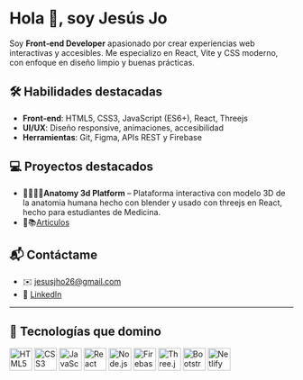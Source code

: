 # Hola 👋, soy **Jesús Jo**

Soy **Front‑end Developer** apasionado por crear experiencias web interactivas y accesibles. Me especializo en React, Vite y CSS moderno, con enfoque en diseño limpio y buenas prácticas.

## 🛠️ Habilidades destacadas

- **Front‑end**: HTML5, CSS3, JavaScript (ES6+), React, Threejs  
- **UI/UX**: Diseño responsive, animaciones, accesibilidad  
- **Herramientas**: Git, Figma, APIs REST y Firebase  

## 💻 Proyectos destacados

- 🩻👩🏼‍⚕️**Anatomy 3d Platform** – Plataforma interactiva con modelo 3D de la anatomia humana hecho con blender y usado con threejs en React, hecho para estudiantes de Medicina.
- 🩻📚[Articulos](https://buymeacoffee.com/jesusjo/hora-de-un-poco-de-color)


## 📬 Contáctame

- ✉️ jesusjho26@gmail.com  
- 🔗 [LinkedIn](https://www.linkedin.com/in/jesus-jo-255721210/)  

---

## 🧰 Tecnologías que domino

<p align="left">
  <img src="https://cdn.jsdelivr.net/gh/devicons/devicon/icons/html5/html5-original.svg" width="40" alt="HTML5"/>
  <img src="https://cdn.jsdelivr.net/gh/devicons/devicon/icons/css3/css3-original.svg" width="40" alt="CSS3"/>
  <img src="https://cdn.jsdelivr.net/gh/devicons/devicon/icons/javascript/javascript-original.svg" width="40" alt="JavaScript"/>
  <img src="https://cdn.jsdelivr.net/gh/devicons/devicon/icons/react/react-original.svg" width="40" alt="React"/>
  <img src="https://cdn.jsdelivr.net/gh/devicons/devicon/icons/nodejs/nodejs-original.svg" width="40" alt="Node.js"/>
  <img src="https://cdn.jsdelivr.net/gh/devicons/devicon/icons/firebase/firebase-plain.svg" width="40" alt="Firebase"/>
  <img src="https://cdn.jsdelivr.net/gh/devicons/devicon/icons/threejs/threejs-original.svg" width="40" alt="Three.js"/>
  <img src="https://cdn.jsdelivr.net/gh/devicons/devicon/icons/bootstrap/bootstrap-original.svg" width="40" alt="Bootstrap"/>
  <img src="https://cdn.jsdelivr.net/gh/devicons/devicon/icons/netlify/netlify-original.svg" width="40" alt="Netlify"/>
</p>

